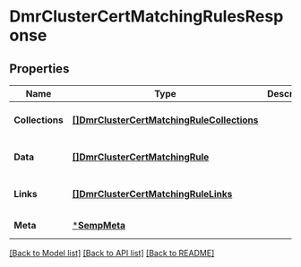 # DmrClusterCertMatchingRulesResponse

## Properties
Name | Type | Description | Notes
------------ | ------------- | ------------- | -------------
**Collections** | [**[]DmrClusterCertMatchingRuleCollections**](DmrClusterCertMatchingRuleCollections.md) |  | [optional] [default to null]
**Data** | [**[]DmrClusterCertMatchingRule**](DmrClusterCertMatchingRule.md) |  | [optional] [default to null]
**Links** | [**[]DmrClusterCertMatchingRuleLinks**](DmrClusterCertMatchingRuleLinks.md) |  | [optional] [default to null]
**Meta** | [***SempMeta**](SempMeta.md) |  | [default to null]

[[Back to Model list]](../README.md#documentation-for-models) [[Back to API list]](../README.md#documentation-for-api-endpoints) [[Back to README]](../README.md)

